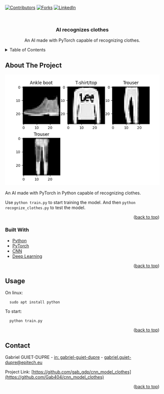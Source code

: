 <div id="top"></div>

[![Contributors][contributors-shield]][contributors-url]
[![Forks][forks-shield]][forks-url]
[![LinkedIn][linkedin-shield]][linkedin-url]



<!-- PROJECT LOGO -->
<br />
<div align="center">
  <h3 align="center">AI recognizes clothes</h3>

  <p align="center">
    An AI made with PyTorch capable of recognizing clothes.
</div>



<!-- TABLE OF CONTENTS -->
<details>
  <summary>Table of Contents</summary>
  <ol>
    <li>
      <a href="#about-the-project">About The Project</a>
      <ul>
        <li><a href="#built-with">Built With</a></li>
      </ul>
    </li>
    <li><a href="#usage">Usage</a></li>
    <li><a href="#contact">Contact</a></li>
  </ol>
</details>



<!-- ABOUT THE PROJECT -->
## About The Project

[![Product Name Screen Shot][product-screenshot]](https://www.guiet-dupre.com)

An AI made with PyTorch in Python capable of recognizing clothes.


Use `python train.py` to start training the model.
And then `python recognize_clothes.py` to test the model.

<p align="right">(<a href="#top">back to top</a>)</p>



### Built With


* [Python](https://www.python.org/downloads/)
* [PyTorch](https://pytorch.org/)
* [CNN](https://pytorch.org/tutorials/beginner/blitz/cifar10_tutorial.html)
* [Deep Learning](https://pytorch.org/tutorials/beginner/deep_learning_60min_blitz.html)

<p align="right">(<a href="#top">back to top</a>)</p>


<!-- USAGE EXAMPLES -->
## Usage

On linux:

      sudo apt install python

To start:

      python train.py

<p align="right">(<a href="#top">back to top</a>)</p>


<!-- CONTACT -->
## Contact

Gabriel GUIET-DUPRE - [in: gabriel-guiet-dupre](https://linkedin.com/in/gabriel-guiet-dupre) - gabriel.guiet-dupre@epitech.eu

Project Link: [https://github.com/gab_gdp/cnn_model_clothes](https://github.com/Gab404/cnn_model_clothes)

<p align="right">(<a href="#top">back to top</a>)</p>



<!-- MARKDOWN LINKS & IMAGES -->
<!-- https://www.markdownguide.org/basic-syntax/#reference-style-links -->
[contributors-shield]: https://img.shields.io/github/contributors/Gab404/Best-README-Template.svg?style=for-the-badge
[contributors-url]: https://github.com/Gab404/runner/graphs/contributors
[forks-shield]: https://img.shields.io/github/forks/Gab404/Best-README-Template.svg?style=for-the-badge
[forks-url]: https://github.com/Gab404/runner/network/members
[linkedin-shield]: https://img.shields.io/badge/-LinkedIn-black.svg?style=for-the-badge&logo=linkedin&colorB=555
[linkedin-url]: https://linkedin.com/in/gabriel-guiet-dupre
[product-screenshot]: ./assets/exemple.png
